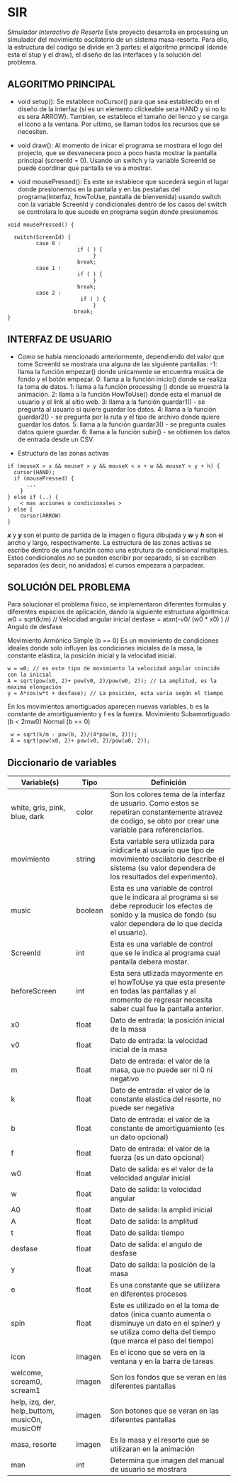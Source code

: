 # SIR
_Simulador Interactivo de Resorte_ Este proyecto desarrolla en processing un simulador del movimiento oscilatorio de un sistema masa-resorte. Para ello, la estructura del codigo se divide en 3 partes: el algoritmo principal (donde esta el stup y el draw), el diseño de las interfaces y la solución del problema. 

## ALGORITMO PRINCIPAL

* void setup(): Se establece noCursor() para que sea establecido en el diseño de la interfaz (si es un elemento clickeable sera HAND y si no lo es sera ARROW). Tambien, se establece el tamaño del lienzo y se carga el icono a la ventana. Por ultimo, se llaman todos los recursos que se necesiten.

* void draw(): Al momento de inicar el programa se mostrara el logo del projecto, que se desvanecera poco a poco hasta mostrar la pantalla principal (screenId = 0). Usando un switch y la variable ScreenId se puede coordinar que pantalla se va a mostrar.  

* void mousePressed(): Es este se establece que sucederá según el lugar donde presionemos en la pantalla y en las pestañas del programa(Interfaz, howToUse, pantalla de bienvenida) usando switch con la variable ScreenId y condicionales dentro de los casos del switch se controlara lo que sucede en programa según donde presionemos 
```
void mousePressed() {
  
  switch(ScreenId) {
         case 0 :
                      if ( ) {
                           }
                      break;
         case 1 :
                      if ( ) {
                           }
                      break;
         case 2 :
                       if ( ) {
                           }
                     break;
}

```
## INTERFAZ DE USUARIO

* Como se había mencionado anteriormente, dependiendo del valor que tome ScreenId se mostrara una alguna de las siguiente pantallas:
  -1: llama la función empezar() donde unicamente se encuentra musica de fondo y el botón empezar.
   0: llama a la función inicio() donde se realiza la toma de datos.
   1: llama a la función processing () donde se muestra la animación.
   2: llama a la función HowToUse() donde esta el manual de usuario y el link al sitio web.
   3: llama a la función guardar1() - se pregunta al usuario si quiere guardar los datos.
   4: llama a la función guardar2() - se pregunta por la ruta y el tipo de archivo donde quiere guardar los datos.
   5: llama a la función guardar3() - se pregunta cuales datos quiere guardar.
   6: llama a la función subir() - se obtienen los datos de entrada desde un CSV.


* Estructura de las zonas activas 
```
if (mouseX > x && mouseY > y && mouseX < x + w && mouseY < y + h) {
  cursor(HAND);
  if (mousePressed) {
      ...
    }
} else if (..) {
    < mas acciones o condicionales >
} else {
    cursor(ARROW)
}
```
**_x_** y **_y_** son el punto de partida de la imagen o figura dibujada y **_w_** y **_h_** son el ancho y largo, respectivamente. La estructura de las zonas activas se escribe dentro de una función como una estrutura de condicional multiples. Estos condicionales *no* se pueden escribir por separado, si se escriben separados (es decir, no anidados) el cursos empezara a parpadear. 

## SOLUCIÓN DEL PROBLEMA
Para solucionar el problema físico, se implementaron diferentes formulas y diferentes espacios de aplicación, dando la siguiente estructura algorítmica:
                                      w0 = sqrt(k/m) // Velocidad angular inicial
                                 desfase = atan(-v0/ (w0 * x0) ) // Angulo de desfase

Movimiento Armónico Simple (b == 0) Es un movimiento de condiciones ideales donde solo influyen las condiciones iniciales de la masa, la constante elástica, la posición inicial y la velocidad inicial.
```
w = w0; // es este tipo de movimiento la velocidad angular coincide con la inicial
A = sqrt(pow(x0, 2)+ pow(v0, 2)/pow(w0, 2)); // La amplitud, es la maxima elongación
y = A*cos(w*t + desfase); // La posición, esta varia según el tiempo 

```
En los movimientos amortiguados aparecen nuevas variables. b es la constante de amortiguamiento y f es la fuerza.
Movimiento Subamortiguado (b < 2*m*w0)
Normal (b == 0)

```
 w = sqrt(k/m - pow(b, 2)/(4*pow(m, 2)));
 A = sqrt(pow(x0, 2)+ pow(v0, 2)/pow(w0, 2));

```

## Diccionario de variables 
Variable(s) | Tipo | Definición
------------ | ------------- | -------------
white, gris, pink, blue, dark | color | Son los colores tema de la interfaz de usuario. Como estos se repetiran constantemente atravez de codigo, se obto por crear una variable para referenciarlos.
movimiento | string | Esta variable sera utlizada para inidicarle al usuario que tipo de movimiento oscilatorio describe el sistema (su valor dependera de los resultados del experimento).
music | boolean | Esta es una variable de control que le indicara al programa si se debe reproducir los efectos de sonido y la musica de fondo (su valor dependera de lo que decida el usuario).
ScreenId | int | Esta es una variable de control que se le indica al programa cual pantalla debera mostar.
beforeScreen | int | Esta sera utlizada mayormente en el howToUse ya que esta presente en todas las pantallas y al momento de regresar necesita saber cual fue la pantalla anterior.
x0 | float | Dato de entrada: la posición inicial de la masa
v0 | float | Dato de entrada: la velocidad inicial de la masa
m | float |  Dato de entrada: el valor de la masa, que no puede ser ni 0 ni negativo
k | float |  Dato de entrada: el valor de la constante elastica del resorte, no puede ser negativa
b | float |  Dato de entrada: el valor de la constante de amortiguamiento (es un dato opcional)
f | float |  Dato de entrada: el valor de la fuerza (es un dato opcional)
w0 | float | Dato de salida: es el valor de la velocidad angular inicial
w | float | Dato de salida: la velocidad angular 
A0 | float | Dato de salida: la amplid inicial 
A | float | Dato de salida: la amplitud 
t | float | Dato de salida: tiempo
desfase | float | Dato de salida: el angulo de desfase 
y | float | Dato de salida: la posición de la masa
e | float | Es una constante que se utilizara en diferentes procesos
spin | float | Este es utilizado en el la toma de datos (inica cuanto aumenta o disminuye un dato en el spiner) y se utiliza como delta del tiempo (que marca el paso del tiempo)
icon | imagen | Es el icono que se vera en la ventana y en la barra de tareas
welcome, scream0, scream1 | imagen | Son los fondos que se veran en las diferentes pantallas
help, izq, der, help_buttom, musicOn, musicOff | imagen | Son botones que se veran en las diferentes pantallas
masa, resorte | imagen | Es la masa y el resorte que se utilizaran en la animación
man | int | Determina que imagen del manual de usuario se mostrara
 
 



